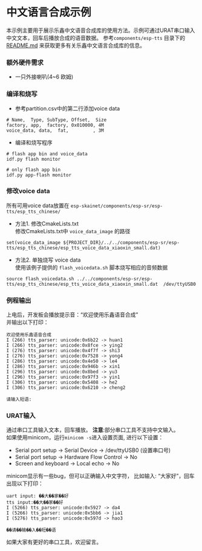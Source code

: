 # 中文语言合成示例 

本示例主要用于展示乐鑫中文语音合成库的使用方法。示例可通过URAT串口输入中文文本，回车后播放合成的语音数据。
参考`components/esp-tts` 目录下的 [README.md](https://github.com/espressif/esp-sr/blob/release/v1.0/esp-tts/README.md) 来获取更多有关乐鑫中文语言合成库的信息。


### 额外硬件需求

- 一只外接喇叭(4~6 欧姆)


### 编译和烧写
- 参考partition.csv中的第二行添加voice data
```
# Name,  Type, SubType, Offset,  Size
factory, app,  factory, 0x010000, 4M
voice_data, data,  fat,         , 3M
```

- 编译和烧写程序
```
# flash app bin and voice_data 
idf.py flash monitor

# only flash app bin
idf.py app-flash monitor

```

### 修改voice data
所有可用voice data放置在 `esp-skainet/components/esp-sr/esp-tts/esp_tts_chinese/`
- 方法1. 修改CmakeLists.txt   
修改CmakeLists.txt中 `voice_data_image` 的路径
```
set(voice_data_image ${PROJECT_DIR}/../../components/esp-sr/esp-tts/esp_tts_chinese/esp_tts_voice_data_xiaoxin_small.dat)
```

- 方法2. 单独烧写 voice data    
使用该例子提供的 `flash_voicedata.sh` 脚本烧写相应的音频数据
```
source flash_voicedata.sh ../../components/esp-sr/esp-tts/esp_tts_chinese/esp_tts_voice_data_xiaoxin_small.dat  /dev/ttyUSB0
```

### 例程输出

上电后，开发板会播放提示音：“欢迎使用乐鑫语音合成”  
并输出以下打印：

```
欢迎使用乐鑫语音合成
I (266) tts_parser: unicode:0x6b22 -> huan1
I (266) tts_parser: unicode:0x8fce -> ying2
I (276) tts_parser: unicode:0x4f7f -> shi3
I (276) tts_parser: unicode:0x7528 -> yong4
I (286) tts_parser: unicode:0x4e50 -> le4
I (286) tts_parser: unicode:0x946b -> xin1
I (296) tts_parser: unicode:0x8bed -> yu3
I (296) tts_parser: unicode:0x97f3 -> yin1
I (306) tts_parser: unicode:0x5408 -> he2
I (306) tts_parser: unicode:0x6210 -> cheng2

请输入短语:
```

### URAT输入
通过串口工具输入文本，回车播放。 **注意**:部分串口工具不支持中文输入。   
如果使用minicom，运行`minicom -s`进入设置页面, 进行以下设置：   

 - Serial port setup -> Serial Device -> /dev/ttyUSB0 (设置串口号)
 - Serial port setup -> Hardware Flow Control -> No
 - Screen and keyboard -> Local echo -> No

minicom显示有一些bug，但可以正确输入中文字符， 比如输入: “大家好”，回车出现以下打印：
```
uart input: ��大��家��好
tts input:��大��家��好
I (5266) tts_parser: unicode:0x5927 -> da4
I (5266) tts_parser: unicode:0x5bb6 -> jia1
I (5276) tts_parser: unicode:0x597d -> hao3

��请��输��入��短��语
```

如果大家有更好的串口工具，欢迎留言。
